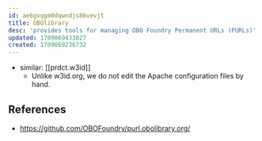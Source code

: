 ```yaml
---
id: ae6gvqgm0dqwndjs86vevjt
title: OBOlibrary
desc: 'provides tools for managing OBO Foundry Permanent URLs (PURLs)'
updated: 1709069433827
created: 1709069236732
---
```


- similar: [[prdct.w3id]]
  - Unlike w3id.org, we do not edit the Apache configuration files by hand.

## References

- https://github.com/OBOFoundry/purl.obolibrary.org/
